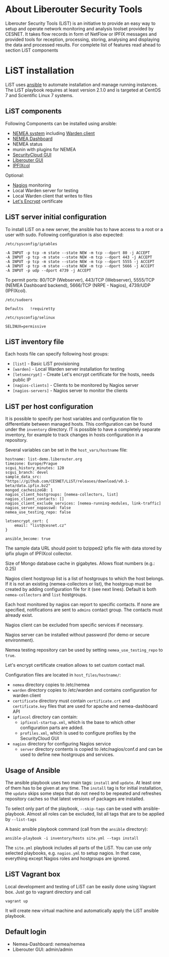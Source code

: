 # About Liberouter Security Tools

Liberouter Security Tools (LiST) is an initiative to provide an easy way to setup and operate network monitoring and analysis toolset provided by CESNET. It takes flow records in form of NetFlow or IPFIX messages and provided tools for reception, processing, storing, analysing and displaying the data and processed results. For complete list of features read ahead to section LiST components

# LiST installation

LiST uses [ansible](https://www.ansible.com/) to automate installation and manage running instances.
The LiST playbook requires at least version 2.1.0 and is targeted at CentOS 7 and Scientific Linux 7 systems.

## LiST components

Following Components can be installed using ansible:

- [NEMEA system](https://github.com/CESNET/nemea) including [Warden client](https://warden.cesnet.cz)
- [NEMEA Dashboard](https://github.com/CESNET/nemea-dashboard)
- NEMEA status
- munin with plugins for NEMEA
- [SecurityCloud GUI](https://github.com/CESNET/SecurityCloudGUI)
- [Liberouter GUI](https://github.com/CESNET/Liberouter-GUI)
- [IPFIXcol](https://github.com/CESNET/ipfixcol)

Optional:

- [Nagios](https://nagios.org) monitoring
- Local Warden server for testing
- Local Warden client that writes to files
- [Let's Encrypt](https://letsencrypt.org/) certificate

## LiST server initial configuration

To install LiST on a new server, the ansible has to have access to a root or a user with sudo.
Following configuration is also expected:

`/etc/sysconfig/iptables`

```
-A INPUT -p tcp -m state --state NEW -m tcp --dport 80 -j ACCEPT
-A INPUT -p tcp -m state --state NEW -m tcp --dport 443 -j ACCEPT
-A INPUT -p tcp -m state --state NEW -m tcp --dport 5555 -j ACCEPT
-A INPUT -p tcp -m state --state NEW -m tcp --dport 5666 -j ACCEPT
-A INPUT -p udp --dport 4739 -j ACCEPT
```

To permit ports: 80/TCP (Webserver), 443/TCP (Webserver), 5555/TCP (NEMEA Dashboard backend), 5666/TCP (NRPE - Nagios), 4739/UDP (IPFIXcol).

`/etc/sudoers`

```
Defaults   !requiretty
```

`/etc/sysconfig/selinux`

```
SELINUX=permissive
```

## LiST inventory file

Each hosts file can specify following host groups:

- `[list]` - Basic LiST provisioning
- `[warden]` - Local Warden server installation for testing
- `[letsencrypt]` - Create Let's encrypt certificate for the hosts, needs public IP
- `[nagios-clients]` - Clients to be monitored by Nagios server
- `[nagios-servers]` - Nagios server to monitor the clients

## LiST per host configuration

It is possible to specify per host variables and configuration file to 
differentiate between managed hosts. This configuration can be found 
under the `inventory` directory. IT is possible to have a completely 
separate inventory, for example to track changes in hosts configuration 
 in a repository.

Several variables can be set in the `host_vars/hostname` file:

```
hostname: list-demo.liberouter.org
timezone: Europe/Prague
scgui_history_minutes: 120
scgui_branch: devel
sample_data_src: "https://github.com/CESNET/LiST/releases/download/v0.1-beta/data.ipfix.bz2"
mongod_cachesizeGB: 1
nagios_client_hostgroups: [nemea-collectors, list]
nagios_client_contacts: []
nagios_client_exclude_services: [nemea-running-modules, link-traffic]
nagios_server_nopasswd: false
nemea_use_testing_repo: false

letsencrypt_cert: {
    email: "list@cesnet.cz"
}

ansible_become: true
```

The sample data URL should point to bzipped2 ipfix file with data 
stored by ipfix plugin of IPFIXcol collector.

Size of Mongo database cache in gigabytes. Allows float numbers (e.g.: 0.25)

Nagios client hostgroup list is a list of hostgroups to which the host
belongs. If it is not an existing (nemea-collectors or list), the hostgroup must
be created by adding configuration file for it (see next lines). Default is both `nemea-collectors` and `list` hostgroups.

Each host monitored by nagios can report to specific contacts. If none are specified, notifications are sent to `admins` contact group. The contacts must already exist.

Nagios client can be excluded from specific services if necessary.

Nagios server can be installed without password (for demo or secure environment).

Nemea testing repository can be used by setting `nemea_use_testing_repo` to `true`.

Let's encrypt certificate creation allows to set custom contact mail.

Configuration files are located in `host_files/hostname/`:

- `nemea` directory copies to /etc/nemea
- `warden` directory copies to /etc/warden and contains configuration for warden client
- `certificate` directory must contain `certificate.crt` and `certificate.key` files that are used for apache and nemea-dashboard API
- `ipfixcol` directory can contain:
  - `ipfixcol-startup.xml`, which is the base to which other configuration parts are added.
  - `profiles.xml`, which is used to configure profiles by the SecurityCloud GUI
- `nagios` directory for configuring Nagios service
  - `server` directory contents is copied to /etc/nagios/conf.d and 
  can be used to define new hostgroups and services.

## Usage of Ansible

The ansible playbook uses two main tags: `install` and `update`. At least one of them has to be given at any time. The `install` tag is for initial installation, the `update` skips some steps that do not need to be repeated and refreshes repository caches so that latest versions of packages are installed.

To select only part of the playbook, `--skip-tags` can be used with ansible-playbook. Almost all roles can be excluded, list all tags that are to be applied by `--list-tags`

A basic ansible playbook command (call from the `ansible` directory):
```
ansible-playbook -i inventory/hosts site.yml --tags install
```

The `site.yml` playbook includes all parts of the LiST. You can use only selected playbooks, e.g. `nagios.yml` to setup nagios. In that case, everything except Nagios roles and hostgroups are ignored.

## LiST Vagrant box

Local development and testing of LiST can be easily done using Vagrant box. Just go to vagrant directory and call

```
vagrant up
```

It will create new virtual machine and automatically apply the LiST ansible playbook. 

## Default login

- Nemea-Dashboard: nemea/nemea
- Liberouter GUI: admin/admin
